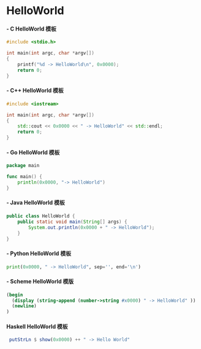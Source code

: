 # HelloWorld

#### - C HelloWorld 模板
```C   
#include <stdio.h>

int main(int argc, char *argv[])
{
    printf("%d -> HelloWorld\n", 0x0000);
    return 0;
}
```

#### - C++ HelloWorld 模板
```C++
#include <iostream>

int main(int argc, char *argv[])
{
    std::cout << 0x0000 << " -> HelloWorld" << std::endl;
    return 0;
}
```

#### - Go HelloWorld 模板
```Go
package main

func main() {
    println(0x0000, "-> HelloWorld")
}
```

#### - Java HelloWorld 模板
```Java
public class HelloWorld {
    public static void main(String[] args) {
        System.out.println(0x0000 + " -> HelloWorld");
    }
}
```

#### - Python HelloWorld 模板
```Python
print(0x0000, " -> HelloWorld", sep='', end='\n')
```

#### - Scheme HelloWorld 模版
```Scheme
(begin
  (display (string-append (number->string #x0000) " -> HelloWorld" ))
  (newline)
)
```

#### Haskell HelloWorld 模板
```Haskell
 putStrLn $ show(0x0000) ++ " -> Hello World"
```
